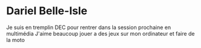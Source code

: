 # Dariel Belle-Isle

Je suis en tremplin DEC pour rentrer dans la session prochaine en multimédia
J'aime beaucoup jouer a des jeux sur mon ordinateur et faire de la moto
